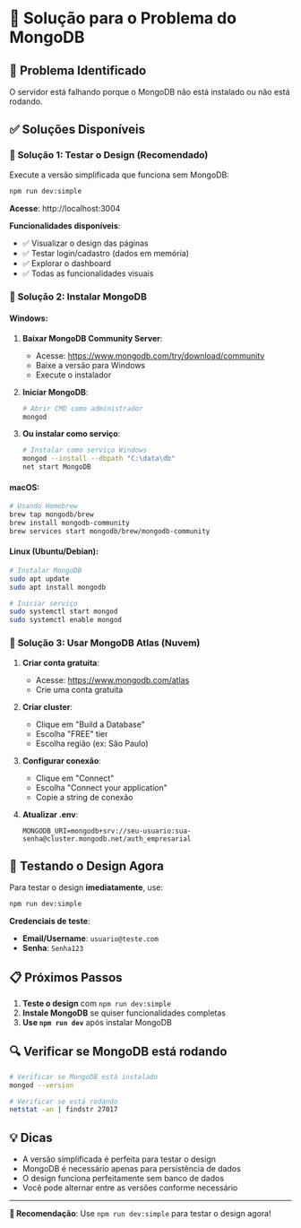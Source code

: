 # 🔧 Solução para o Problema do MongoDB

## 🚨 Problema Identificado
O servidor está falhando porque o MongoDB não está instalado ou não está rodando.

## ✅ Soluções Disponíveis

### 🚀 **Solução 1: Testar o Design (Recomendado)**
Execute a versão simplificada que funciona sem MongoDB:

```bash
npm run dev:simple
```

**Acesse**: http://localhost:3004

**Funcionalidades disponíveis**:
- ✅ Visualizar o design das páginas
- ✅ Testar login/cadastro (dados em memória)
- ✅ Explorar o dashboard
- ✅ Todas as funcionalidades visuais

### 🔧 **Solução 2: Instalar MongoDB**

#### Windows:
1. **Baixar MongoDB Community Server**:
   - Acesse: https://www.mongodb.com/try/download/community
   - Baixe a versão para Windows
   - Execute o instalador

2. **Iniciar MongoDB**:
   ```bash
   # Abrir CMD como administrador
   mongod
   ```

3. **Ou instalar como serviço**:
   ```bash
   # Instalar como serviço Windows
   mongod --install --dbpath "C:\data\db"
   net start MongoDB
   ```

#### macOS:
```bash
# Usando Homebrew
brew tap mongodb/brew
brew install mongodb-community
brew services start mongodb/brew/mongodb-community
```

#### Linux (Ubuntu/Debian):
```bash
# Instalar MongoDB
sudo apt update
sudo apt install mongodb

# Iniciar serviço
sudo systemctl start mongod
sudo systemctl enable mongod
```

### 🎯 **Solução 3: Usar MongoDB Atlas (Nuvem)**

1. **Criar conta gratuita**:
   - Acesse: https://www.mongodb.com/atlas
   - Crie uma conta gratuita

2. **Criar cluster**:
   - Clique em "Build a Database"
   - Escolha "FREE" tier
   - Escolha região (ex: São Paulo)

3. **Configurar conexão**:
   - Clique em "Connect"
   - Escolha "Connect your application"
   - Copie a string de conexão

4. **Atualizar .env**:
   ```env
   MONGODB_URI=mongodb+srv://seu-usuario:sua-senha@cluster.mongodb.net/auth_empresarial
   ```

## 🎨 **Testando o Design Agora**

Para testar o design **imediatamente**, use:

```bash
npm run dev:simple
```

**Credenciais de teste**:
- **Email/Username**: `usuario@teste.com`
- **Senha**: `Senha123`

## 📋 **Próximos Passos**

1. **Teste o design** com `npm run dev:simple`
2. **Instale MongoDB** se quiser funcionalidades completas
3. **Use `npm run dev`** após instalar MongoDB

## 🔍 **Verificar se MongoDB está rodando**

```bash
# Verificar se MongoDB está instalado
mongod --version

# Verificar se está rodando
netstat -an | findstr 27017
```

## 💡 **Dicas**

- A versão simplificada é perfeita para testar o design
- MongoDB é necessário apenas para persistência de dados
- O design funciona perfeitamente sem banco de dados
- Você pode alternar entre as versões conforme necessário

---

**🎯 Recomendação**: Use `npm run dev:simple` para testar o design agora! 